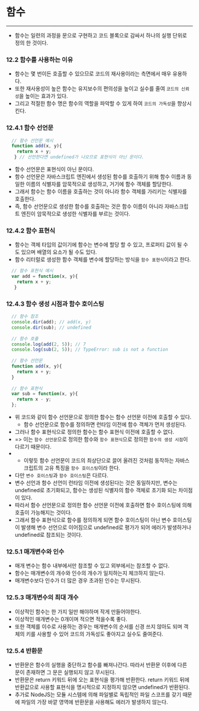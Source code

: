 # 함수
***
- 함수는 일련의 과정을 문으로 구현하고 코드 블록으로 감싸서 하나의 실행 단위로 정의 한 것이다. 

### 12.2 함수를 사용하는 이유
- 함수는 몇 번이든 호출할 수 있으므로 코드의 재사용이라는 측면에서 매우 유용하다.
- 또한 재사용성이 높은 함수는 유지보수의 편의성을 높이고 실수를 줄여 `코드의 신뢰성`을 높이는 효과가 있다.
- 그리고 적절한 함수 명은 함수의 역할을 파악할 수 있게 하여 `코드의 가독성`을 향상시킨다.

### 12.4.1 함수 선언문
```javascript
  // 함수 선언문 예시
  function add(x, y){
    return x + y;
   } // 선언한다면 undefined가 나오므로 표현식이 아닌 문이다.
```
- 함수 선언문은 표현식이 아닌 문이다.
- 함수 선언문은 자바스크립트 엔진에서 생성된 함수를 호출하기 위해 함수 이름과 동일한 이름의 식별자를 암묵적으로 생성하고, 거기에 함수 객체를 할당한다.
- 그래서 함수는 함수 이름을 호출하는 것이 아니라 함수 객체를 가리키는 식별자를 호출한다.
- 즉, 함수 선언문으로 생성한 함수를 호출하는 것은 함수 이름이 아니라 자바스크립트 엔진이 암묵적으로 생성한 식별자를 부르는 것이다.

### 12.4.2 함수 표현식
- 함수는 객체 타입의 값이기에 함수는 변수에 할당 할 수 있고, 프로퍼티 값이 될 수도 있으며 배열의 요소가 될 수도 있다.
- 함수 리터럴로 생성한 함수 객체를 변수에 할당하는 방식을 `함수 표현식`이라고 한다.
```javascript
  // 함수 표현식 예시
  var add = function(x, y){
    return x + y;
   }
```

### 12.4.3 함수 생성 시점과 함수 호이스팅
```javascript
  // 함수 참조
  console.dir(add); // add(x, y)
  console.dir(sub); // undefined
  
  // 함수 호출
  console.log(add(2, 5)); // 7
  console.log(sub(2, 5)); // TypeError: sub is not a function
  
  // 함수 선언문
  function add(x, y){
    return x + y;
  }
  
  // 함수 표현식
  var sub = function(x, y){
    return x - y;
  };
```
- 위 코드와 같이 함수 선언문으로 정의한 함수는 함수 선언문 이전에 호출할 수 있다. 
  - 함수 선언문으로 함수를 정의하면 런타임 이전에 함수 객체가 먼저 생성된다.
- 그러나 함수 표현식으로 정의한 함수는 함수 표현식 이전에 호출할 수 없다.
- => 이는 `함수 선언문`으로 정의한 함수와 `함수 표현식`으로 정의한 `함수의 생성 시점`이 다르기 때문이다.
- * 이렇듯 함수 선언문이 코드의 최상단으로 끌어 올려진  것처럼 동작하는 자바스크립트의 고유 특징을 `함수 호이스팅`이라 한다.
- 다만 `변수 호이스팅`과 `함수 호이스팅`은 다르다.
- 변수 선언과 함수 선언이 런타임 이전에 생성된다는 것은 동일하지만, 변수는 undefined로 초기화되고, 함수는 생성된 식별자의 함수 객체로 초기화 되는 차이점이 있다.
- 따라서 함수 선언문으로 정의한 함수 선언문 이전에 호출하면 함수 호이스팅에 의해 호출이 가능해지는 것이다.
- 그래서 함수 표현식으로 함수를 정의하게 되면 함수 호이스팅이 아닌 변수 호이스팅이 발생해 변수 선언으로 이어짐으로 undefined로 평가가 되어 에러가 발생하거나 undefined로 참조되는 것이다.

### 12.5.1 매개변수와 인수
- 매개 변수는 함수 내부에서만 참조할 수 있고 외부에서는 참조할 수 없다.
- 함수는 매개변수의 개수와 인수의 개수가 일치하는지 체크하지 않는다.
- 매개변수보다 인수가 더 많은 경우 초과된 인수는 무시된다.

### 12.5.3 매개변수의 최대 개수
- 이상적인 함수는 한 가지 일만 해야하며 작게 만들어야한다. 
- 이상적인 매개변수는 0개이며 적으면 적을수록 좋다.
- 또한 객체를 이수로 사용하는 경우는 매개변수의 순서를 신경 쓰지 않아도 되며 객체의 키를 사용할 수 있어 코드의 가독성도 좋아지고 실수도 줄여준다.

### 12.5.4 반환문
- 반환문은 함수의 실행을 중단하고 함수를 빠져나간다. 따라서 반환문 이후에 다른 문이 존재하면 그 문은 실행되지 않고 무시된다.
- 반환문은 return 키워드 뒤에 오는 표현식을 평가해 반환한다. return 키워드 뒤에 반환값으로 사용할 표현식을 명시적으로 지정하지 않으면 undefined가 반환된다.
- 추가로 NodeJS는 모듈 시스템에 의해 파일별로 독립적인 파일 스코프를 갖기 때문에 파일의 가장 바깥 영역에 반환문을 사용해도 에러가 발생하지 않는다.


